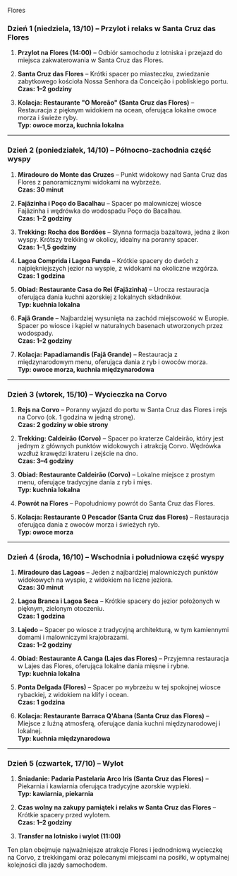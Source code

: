 Flores 
### Dzień 1 (niedziela, 13/10) – Przylot i relaks w Santa Cruz das Flores  
1. **Przylot na Flores (14:00)** – Odbiór samochodu z lotniska i przejazd do miejsca zakwaterowania w Santa Cruz das Flores.  
   
2. **Santa Cruz das Flores** – Krótki spacer po miasteczku, zwiedzanie zabytkowego kościoła Nossa Senhora da Conceição i pobliskiego portu.  
   **Czas: 1–2 godziny**

3. **Kolacja: Restaurante "O Moreão" (Santa Cruz das Flores)** – Restauracja z pięknym widokiem na ocean, oferująca lokalne owoce morza i świeże ryby.  
   **Typ: owoce morza, kuchnia lokalna**  

---

### Dzień 2 (poniedziałek, 14/10) – Północno-zachodnia część wyspy  
1. **Miradouro do Monte das Cruzes** – Punkt widokowy nad Santa Cruz das Flores z panoramicznymi widokami na wybrzeże.  
   **Czas: 30 minut**

2. **Fajãzinha i Poço do Bacalhau** – Spacer po malowniczej wiosce Fajãzinha i wędrówka do wodospadu Poço do Bacalhau.  
   **Czas: 1–2 godziny**

3. **Trekking: Rocha dos Bordões** – Słynna formacja bazaltowa, jedna z ikon wyspy. Krótszy trekking w okolicy, idealny na poranny spacer.  
   **Czas: 1–1,5 godziny**

4. **Lagoa Comprida i Lagoa Funda** – Krótkie spacery do dwóch z najpiękniejszych jezior na wyspie, z widokami na okoliczne wzgórza.  
   **Czas: 1 godzina**

5. **Obiad: Restaurante Casa do Rei (Fajãzinha)** – Urocza restauracja oferująca dania kuchni azorskiej z lokalnych składników.  
   **Typ: kuchnia lokalna**

6. **Fajã Grande** – Najbardziej wysunięta na zachód miejscowość w Europie. Spacer po wiosce i kąpiel w naturalnych basenach utworzonych przez wodospady.  
   **Czas: 1–2 godziny**

7. **Kolacja: Papadiamandis (Fajã Grande)** – Restauracja z międzynarodowym menu, oferująca dania z ryb i owoców morza.  
   **Typ: owoce morza, kuchnia międzynarodowa**

---

### Dzień 3 (wtorek, 15/10) – Wycieczka na Corvo  
1. **Rejs na Corvo** – Poranny wyjazd do portu w Santa Cruz das Flores i rejs na Corvo (ok. 1 godzina w jedną stronę).  
   **Czas: 2 godziny w obie strony**

2. **Trekking: Caldeirão (Corvo)** – Spacer po kraterze Caldeirão, który jest jednym z głównych punktów widokowych i atrakcją Corvo. Wędrówka wzdłuż krawędzi krateru i zejście na dno.  
   **Czas: 3–4 godziny**

3. **Obiad: Restaurante Caldeirão (Corvo)** – Lokalne miejsce z prostym menu, oferujące tradycyjne dania z ryb i mięs.  
   **Typ: kuchnia lokalna**

4. **Powrót na Flores** – Popołudniowy powrót do Santa Cruz das Flores.

5. **Kolacja: Restaurante O Pescador (Santa Cruz das Flores)** – Restauracja oferująca dania z owoców morza i świeżych ryb.  
   **Typ: owoce morza**

---

### Dzień 4 (środa, 16/10) – Wschodnia i południowa część wyspy  
1. **Miradouro das Lagoas** – Jeden z najbardziej malowniczych punktów widokowych na wyspie, z widokiem na liczne jeziora.  
   **Czas: 30 minut**

2. **Lagoa Branca i Lagoa Seca** – Krótkie spacery do jezior położonych w pięknym, zielonym otoczeniu.  
   **Czas: 1 godzina**

3. **Lajedo** – Spacer po wiosce z tradycyjną architekturą, w tym kamiennymi domami i malowniczymi krajobrazami.  
   **Czas: 1–2 godziny**

4. **Obiad: Restaurante A Canga (Lajes das Flores)** – Przyjemna restauracja w Lajes das Flores, oferująca lokalne dania mięsne i rybne.  
   **Typ: kuchnia lokalna**

5. **Ponta Delgada (Flores)** – Spacer po wybrzeżu w tej spokojnej wiosce rybackiej, z widokiem na klify i ocean.  
   **Czas: 1 godzina**

6. **Kolacja: Restaurante Barraca Q'Abana (Santa Cruz das Flores)** – Miejsce z luźną atmosferą, oferujące dania kuchni międzynarodowej i lokalnej.  
   **Typ: kuchnia międzynarodowa**

---

### Dzień 5 (czwartek, 17/10) – Wylot  
1. **Śniadanie: Padaria Pastelaria Arco Iris (Santa Cruz das Flores)** – Piekarnia i kawiarnia oferująca tradycyjne azorskie wypieki.  
   **Typ: kawiarnia, piekarnia**

2. **Czas wolny na zakupy pamiątek i relaks w Santa Cruz das Flores** – Krótkie spacery przed wylotem.  
   **Czas: 1–2 godziny**

3. **Transfer na lotnisko i wylot (11:00)**

Ten plan obejmuje najważniejsze atrakcje Flores i jednodniową wycieczkę na Corvo, z trekkingami oraz polecanymi miejscami na posiłki, w optymalnej kolejności dla jazdy samochodem.